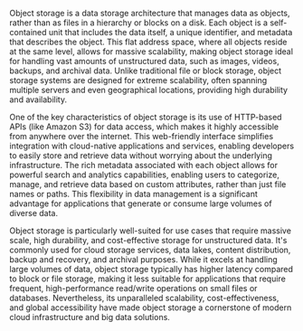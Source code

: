Object storage is a data storage architecture that manages data as objects, rather than as files in a hierarchy or blocks on a disk. Each object is a self-contained unit that includes the data itself, a unique identifier, and metadata that describes the object. This flat address space, where all objects reside at the same level, allows for massive scalability, making object storage ideal for handling vast amounts of unstructured data, such as images, videos, backups, and archival data. Unlike traditional file or block storage, object storage systems are designed for extreme scalability, often spanning multiple servers and even geographical locations, providing high durability and availability.

One of the key characteristics of object storage is its use of HTTP-based APIs (like Amazon S3) for data access, which makes it highly accessible from anywhere over the internet. This web-friendly interface simplifies integration with cloud-native applications and services, enabling developers to easily store and retrieve data without worrying about the underlying infrastructure. The rich metadata associated with each object allows for powerful search and analytics capabilities, enabling users to categorize, manage, and retrieve data based on custom attributes, rather than just file names or paths. This flexibility in data management is a significant advantage for applications that generate or consume large volumes of diverse data.

Object storage is particularly well-suited for use cases that require massive scale, high durability, and cost-effective storage for unstructured data. It's commonly used for cloud storage services, data lakes, content distribution, backup and recovery, and archival purposes. While it excels at handling large volumes of data, object storage typically has higher latency compared to block or file storage, making it less suitable for applications that require frequent, high-performance read/write operations on small files or databases. Nevertheless, its unparalleled scalability, cost-effectiveness, and global accessibility have made object storage a cornerstone of modern cloud infrastructure and big data solutions.